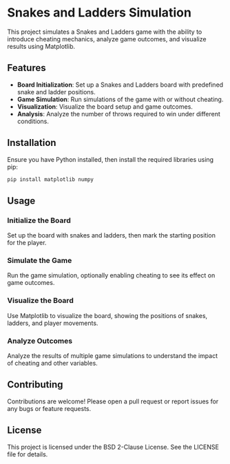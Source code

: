 # Snakes and Ladders Simulation

This project simulates a Snakes and Ladders game with the ability to introduce cheating mechanics, analyze game outcomes, and visualize results using Matplotlib.

## Features

- **Board Initialization**: Set up a Snakes and Ladders board with predefined snake and ladder positions.
- **Game Simulation**: Run simulations of the game with or without cheating.
- **Visualization**: Visualize the board setup and game outcomes.
- **Analysis**: Analyze the number of throws required to win under different conditions.

## Installation

Ensure you have Python installed, then install the required libraries using pip:

```sh
pip install matplotlib numpy
```

## Usage
### Initialize the Board
Set up the board with snakes and ladders, then mark the starting position for the player.

### Simulate the Game
Run the game simulation, optionally enabling cheating to see its effect on game outcomes.

### Visualize the Board
Use Matplotlib to visualize the board, showing the positions of snakes, ladders, and player movements.

### Analyze Outcomes
Analyze the results of multiple game simulations to understand the impact of cheating and other variables.

## Contributing
Contributions are welcome! Please open a pull request or report issues for any bugs or feature requests.

## License
This project is licensed under the BSD 2-Clause License. See the LICENSE file for details.
